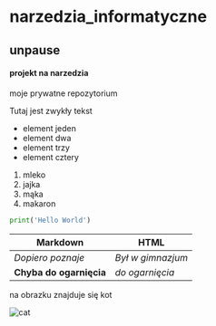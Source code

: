 # narzedzia_informatyczne
## unpause
#### projekt na narzedzia
moje prywatne repozytorium

Tutaj jest zwykły tekst

- element jeden
- element dwa
- element trzy
- element cztery

1. mleko
2. jajka
3. mąka
4. makaron

``` python
print('Hello World')
```

|   Markdown   | HTML |
|--------------|---------------|
| *Dopiero poznaje* | *Był w gimnazjum* | \
| **Chyba do ogarnięcia** | _do ogarnięcia_ | \

na obrazku znajduje się kot

![cat](https://github.com/przemekdomagala/narzedzia_informatyczne/blob/main/animals/cat.jpg)
